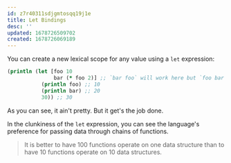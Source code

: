 ```yaml
---
id: z7r40311sdjgmtosqq19j1e
title: Let Bindings
desc: ''
updated: 1678726509702
created: 1678726069189
---
```


You can create a new lexical scope for any value using a `let` expression:


```clojure
(println (let [foo 10
               bar (* foo 2)] ;; `bar foo` will work here but `foo bar` won't, because let bindings are not hoisted
           (println foo) ;; 10
           (println bar) ;; 20
           30)) ;; 30
```

As you can see, it ain't pretty. But it get's the job done. 

In the clunkiness of the `let` expression, you can see the language's preference for passing data through chains of functions. 

> It is better to have 100 functions operate on one data structure than to have 10 functions operate on 10 data structures.